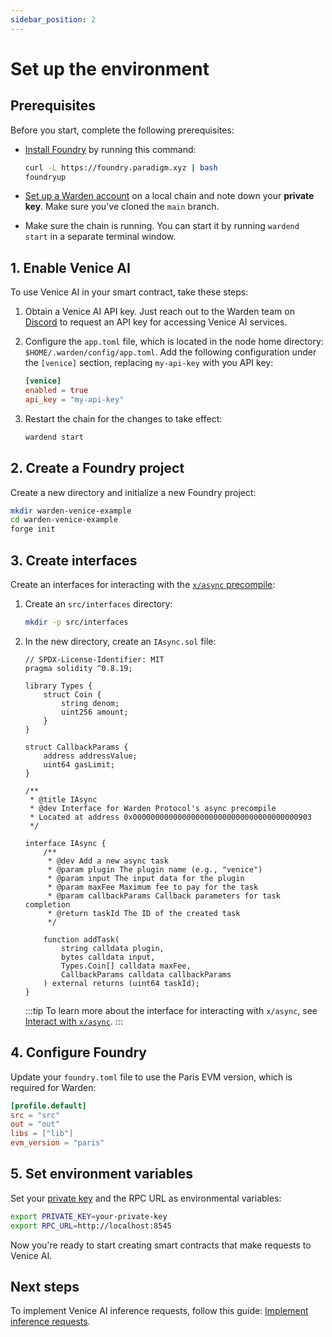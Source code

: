 ```yaml
---
sidebar_position: 2
---
```


# Set up the environment

## Prerequisites

Before you start, complete the following prerequisites:

- [Install Foundry](https://book.getfoundry.sh/getting-started/installation) by running this command:

   ```bash
   curl -L https://foundry.paradigm.xyz | bash 
   foundryup
   ```

- [Set up a Warden account](../../set-up-a-warden-account) on a local chain and note down your **private key**. Make sure you've cloned the `main` branch.

- Make sure the chain is running. You can start it by running `wardend start` in a separate terminal window.

## 1. Enable Venice AI

To use Venice AI in your smart contract, take these steps:

1. Obtain a Venice AI API key. Just reach out to the Warden team on [Discord](https://discord.gg/wardenprotocol) to request an API key for accessing Venice AI services.

2. Configure the `app.toml` file, which is located in the node home directory: `$HOME/.warden/config/app.toml`. Add the following configuration under the `[venice]` section, replacing `my-api-key` with you API key:

   ```toml
   [venice]
   enabled = true
   api_key = "my-api-key"
   ```

3. Restart the chain for the changes to take effect:

   ```bash
   wardend start
   ```

## 2. Create a Foundry project

Create a new directory and initialize a new Foundry project:

```bash
mkdir warden-venice-example
cd warden-venice-example
forge init
```

## 3. Create interfaces

Create an interfaces for interacting with the [`x/async` precompile](../../precompiles/x-async):

1. Create an `src/interfaces` directory:

   ```bash
   mkdir -p src/interfaces
   ```

2. In the new directory, create an `IAsync.sol` file:

   ```solidity title="warden-venice-example/src/interfaces/IAsync.sol"
   // SPDX-License-Identifier: MIT
   pragma solidity ^0.8.19;
   
   library Types {
       struct Coin {
           string denom;
           uint256 amount;
       }
   }
   
   struct CallbackParams {
       address addressValue;
       uint64 gasLimit;
   }
   
   /**
    * @title IAsync
    * @dev Interface for Warden Protocol's async precompile
    * Located at address 0x0000000000000000000000000000000000000903
    */
   
   interface IAsync {
       /**
        * @dev Add a new async task
        * @param plugin The plugin name (e.g., "venice")
        * @param input The input data for the plugin
        * @param maxFee Maximum fee to pay for the task
        * @param callbackParams Callback parameters for task completion
        * @return taskId The ID of the created task
        */
   
       function addTask(
           string calldata plugin,
           bytes calldata input,
           Types.Coin[] calldata maxFee,
           CallbackParams calldata callbackParams
       ) external returns (uint64 taskId);
   }
   ```

   :::tip
   To learn more about the interface for interacting with `x/async`, see [Interact with `x/async`](../../interact-with-warden-modules/interact-with-x-async).
   :::

## 4. Configure Foundry

Update your `foundry.toml` file to use the Paris EVM version, which is required for Warden:

```toml
[profile.default]
src = "src"
out = "out"
libs = ["lib"]
evm_version = "paris"
```

## 5. Set environment variables

Set your [private key](../../set-up-a-warden-account#get-the-private-key) and the RPC URL as environmental variables:

```bash
export PRIVATE_KEY=your-private-key
export RPC_URL=http://localhost:8545
```

Now you're ready to start creating smart contracts that make requests to Venice AI.

## Next steps

To implement Venice AI inference requests, follow this guide: [Implement inference requests](implement-venice-ai).
